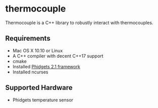 # thermocouple

Thermocouple is a C++ library to robustly interact with thermocouples.

## Requirements
* Mac OS X 10.10 or Linux
* A C++ compiler with decent C++17 support
* cmake
* Installed [Phidgets 2.1 framework](http://www.phidgets.com/docs/Language_-_C/C%2B%2B#Libraries_and_Drivers)
* Installed ncurses

## Supported Hardware
* Phidgets temperature sensor

